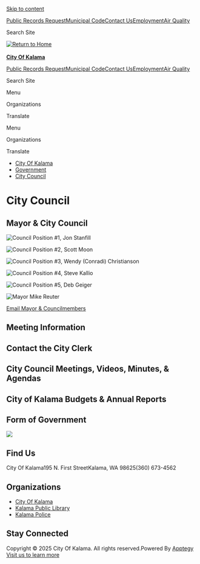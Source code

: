[Skip to content](https://www.cityofkalama.com/o/city-of-kalama/page/city-council/)

[Public Records Request](https://kalamawa.justfoia.com/publicportal/home/track)[Municipal Code](https://library.municode.com/wa/kalama/codes/municipal_code)[Contact Us](https://cityofkalamawa.sites.thrillshare.com/staff)[Employment](https://www.cityofkalama.com/o/city-of-kalama/page/employmentcontract-positions)[Air Quality](https://map.purpleair.com/air-quality-standards-us-epa-aqi?select=90073&opt=%2F1%2Flp%2Fa10%2Fp604800%2FcC0)

Search Site

[![Return to Home](https://cmsv2-assets.apptegy.net/uploads/23464/logo/26277/City-Of-Kalama-WA.png)  
\
**City Of Kalama**](https://www.cityofkalama.com)

[Public Records Request](https://kalamawa.justfoia.com/publicportal/home/track)[Municipal Code](https://library.municode.com/wa/kalama/codes/municipal_code)[Contact Us](https://cityofkalamawa.sites.thrillshare.com/staff)[Employment](https://www.cityofkalama.com/o/city-of-kalama/page/employmentcontract-positions)[Air Quality](https://map.purpleair.com/air-quality-standards-us-epa-aqi?select=90073&opt=%2F1%2Flp%2Fa10%2Fp604800%2FcC0)

Search Site

Menu

Organizations

Translate

Menu

Organizations

Translate

- [City Of Kalama](https://www.cityofkalama.com)
- [Government](https://www.cityofkalama.com/page/government)
- [City Council](https://www.cityofkalama.com/page/city-council)

# City Council

## Mayor &amp; City Council

![Council Position #1, Jon Stanfill](https://cmsv2-assets.apptegy.net/uploads/23464/file/4493499/0d821f31-76eb-4347-bb4e-cddbba119876.png)

![Council Position #2, Scott Moon](https://cmsv2-assets.apptegy.net/uploads/23464/file/4240950/5d8ea85f-6f5c-4191-a958-a8c2a628a430.jpeg)

![Council Position #3, Wendy (Conradi) Christianson](https://cmsv2-assets.apptegy.net/uploads/23464/file/4240918/ef2a8a84-2a6d-42be-8c64-5f7eae13a7f2.jpeg)

![Council Position #4, Steve Kallio](https://cmsv2-assets.apptegy.net/uploads/23464/file/4493498/3d68455f-b82b-463b-a919-eea64cf0dc05.png)

![Council Position #5, Deb Geiger](https://cmsv2-assets.apptegy.net/uploads/23464/file/4240921/5d8c1263-7205-47f7-8fb5-ec67a0dcc68f.jpeg)

![Mayor Mike Reuter](https://cmsv2-assets.apptegy.net/uploads/23464/file/4240923/3247dda9-412d-4728-a246-3d10e269a15f.jpeg)

[Email Mayor &amp; Councilmembers](https://cityofkalamawa.sites.thrillshare.com/staff)

## Meeting Information

## Contact the City Clerk

## City Council Meetings, Videos, Minutes, &amp; Agendas

## City of Kalama Budgets &amp; Annual Reports

## Form of Government

![](https://cmsv2-assets.apptegy.net/uploads/23464/logo/26277/City-Of-Kalama-WA.png)

## Find Us

City Of Kalama195 N. First StreetKalama, WA 98625(360) 673-4562

## Organizations

- [City Of Kalama](https://www.cityofkalama.com)
- [Kalama Public Library](https://kalamalibrary.com/o/kpl)
- [Kalama Police](https://kalamapolice.com/o/kp)

<!--THE END-->

## Stay Connected

Copyright © 2025 City Of Kalama. All rights reserved.Powered By [Apptegy Visit us to learn more](https://www.apptegy.com)